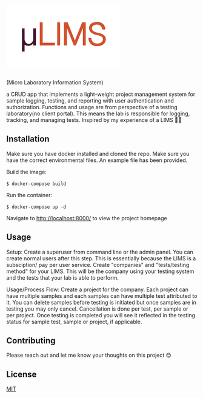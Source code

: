 # ![µLIMS Logo](/microLIMS/static/images/logo.png) 

(Micro Laboratory Information System)

a CRUD app that implements a light-weight project management system for sample logging, testing, and reporting with user authentication and authorization. Functions and usage are from perspective of a testing laboratory(no client portal). This means the lab is responsible for logging, tracking, and managing tests. Inspired by my experience of a LIMS :woman_scientist:

## Installation

Make sure you have docker installed and cloned the repo. Make sure you have the correct environmental files. An example file has been provided.

Build the image:
``` 
$ docker-compose build 
```
Run the container:
```
$ docker-compose up -d
```
Navigate to [http://localhost:8000/](http://localhost:8000/) to view the project homepage
## Usage

Setup: Create a superuser from command line or the admin panel. You can create normal users after this step. This is essentially because the LIMS is a subsciption/ pay per user service. Create "companies" and "tests/testing method" for your LIMS. This will be the company using your testing system and the tests that your lab is able to perform. 

Usage/Process Flow: Create a project for the company. Each project can have multiple samples and each samples can have multiple test attributed to it. You can delete samples before testing is initiated but once samples are in testing you may only cancel. Cancellation is done per test, per sample or per project. Once testing is completed you will see it reflected in the testing status for sample test, sample or project, if applicable. 

## Contributing 

Please reach out and let me know your thoughts on this project :blush:

## License 
[MIT](https://choosealicense.com/licenses/mit/)
